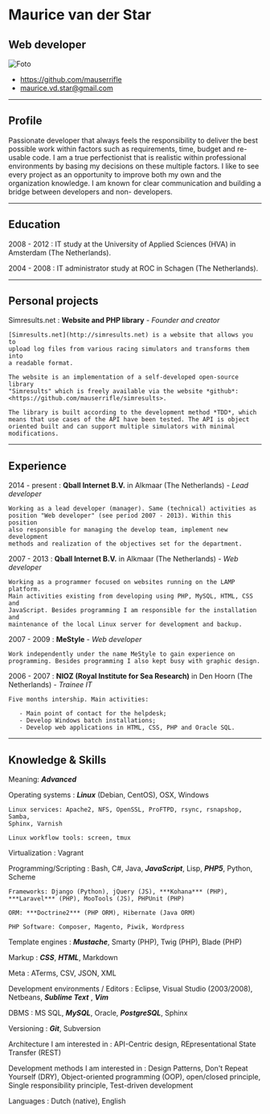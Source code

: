 # Maurice van der Star

## Web developer

![Foto](https://raw.githubusercontent.com/mauserrifle/resume/master/photo.jpg)

* <https://github.com/mauserrifle>
* <maurice.vd.star@gmail.com>

-------------------------------------------------------------------------------

## Profile

Passionate developer that always feels the responsibility to deliver the best
possible work within factors such as requirements, time, budget and re-usable
code. I am a true perfectionist that is realistic within professional
environments by basing my decisions on these multiple factors. I like to see
every project as an opportunity to improve both my own and the organization
knowledge. I am known for clear communication and building a bridge between
developers and non- developers.

-------------------------------------------------------------------------------

## Education

2008 - 2012
:   IT study at the University of Applied Sciences (HVA) in Amsterdam (The
    Netherlands).

2004 - 2008
:   IT administrator study at ROC in Schagen (The Netherlands).

-------------------------------------------------------------------------------

## Personal projects

Simresults.net
:   **Website and PHP library**
    \-
    *Founder and creator*

    [Simresults.net](http://simresults.net) is a website that allows you to
    upload log files from various racing simulators and transforms them into
    a readable format.

    The website is an implementation of a self-developed open-source library
    "Simresults" which is freely available via the website *github*:
    <https://github.com/mauserrifle/simresults>.

    The library is built according to the development method *TDD*, which
    means that use cases of the API have been tested. The API is object
    oriented built and can support multiple simulators with minimal
    modifications.

-------------------------------------------------------------------------------

## Experience

2014 - present
:   **Qball Internet B.V.** in Alkmaar (The Netherlands)
    \-
    *Lead developer*

    Working as a lead developer (manager). Same (technical) activities as
    position "Web developer" (see period 2007 - 2013). Within this position
    also responsible for managing the develop team, implement new development
    methods and realization of the objectives set for the department.

2007 - 2013
:   **Qball Internet B.V.** in Alkmaar (The Netherlands)
    \-
    *Web developer*

    Working as a programmer focused on websites running on the LAMP platform.
    Main activities existing from developing using PHP, MySQL, HTML, CSS and
    JavaScript. Besides programming I am responsible for the installation and
    maintenance of the local Linux server for development and backup.

2007 - 2009
:   **MeStyle**
    \-
    *Web developer*

    Work independently under the name MeStyle to gain experience on
    programming. Besides programming I also kept busy with graphic design.

2006 - 2007
:   **NIOZ (Royal Institute for Sea Research)** in Den Hoorn (The Netherlands)
    \-
    *Trainee IT*

    Five months intership. Main activities:

       - Main point of contact for the helpdesk;
       - Develop Windows batch installations;
       - Develop web applications in HTML, CSS, PHP and Oracle SQL.

-------------------------------------------------------------------------------

## Knowledge & Skills

Meaning: ***Advanced***

Operating systems
:   ***Linux*** (Debian, CentOS), OSX, Windows

    Linux services: Apache2, NFS, OpenSSL, ProFTPD, rsync, rsnapshop, Samba,
    Sphinx, Varnish

    Linux workflow tools: screen, tmux

Virtualization
:   Vagrant

Programming/Scripting
:   Bash, C#, Java, ***JavaScript***, Lisp, ***PHP5***, Python, Scheme

    Frameworks: Django (Python), jQuery (JS), ***Kohana*** (PHP),
    ***Laravel*** (PHP), MooTools (JS), PHPUnit (PHP)

    ORM: ***Doctrine2*** (PHP ORM), Hibernate (Java ORM)

    PHP Software: Composer, Magento, Piwik, Wordpress

Template engines
:   ***Mustache***, Smarty (PHP), Twig (PHP), Blade (PHP)

Markup
:   ***CSS***, ***HTML***, Markdown

Meta
:   ATerms, CSV, JSON, XML

Development environments / Editors
:   Eclipse, Visual Studio (2003/2008), Netbeans, ***Sublime Text***
    , ***Vim***

DBMS
:   MS SQL, ***MySQL***, Oracle, ***PostgreSQL***, Sphinx

Versioning
:   ***Git***, Subversion

Architecture I am interested in
:   API-Centric design, REpresentational State Transfer (REST)

Development methods I am interested in
:   Design Patterns, Don't Repeat Yourself (DRY),
    Object-oriented programming (OOP), open/closed principle,
    Single responsibility principle, Test-driven development

Languages
:   Dutch (native), English

